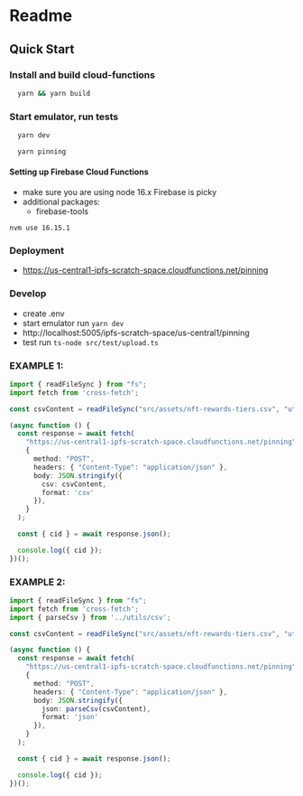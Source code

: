 # Readme

## Quick Start

### Install and build cloud-functions

```sh
  yarn && yarn build
```

### Start emulator, run tests

```sh
  yarn dev
```

```sh
  yarn pinning
```

#### Setting up Firebase Cloud Functions

- make sure you are using node 16.x Firebase is picky
- additional packages:
  - firebase-tools

```
nvm use 16.15.1

```

### Deployment

- https://us-central1-ipfs-scratch-space.cloudfunctions.net/pinning

### Develop

- create .env
- start emulator
  run `yarn dev`
- http://localhost:5005/ipfs-scratch-space/us-central1/pinning
- test
  run `ts-node src/test/upload.ts`

### EXAMPLE 1:

```ts
import { readFileSync } from "fs";
import fetch from 'cross-fetch';

const csvContent = readFileSync("src/assets/nft-rewards-tiers.csv", "utf8");

(async function () {
  const response = await fetch(
    "https://us-central1-ipfs-scratch-space.cloudfunctions.net/pinning",
    {
      method: "POST",
      headers: { "Content-Type": "application/json" },
      body: JSON.stringify({
        csv: csvContent,
        format: 'csv'
      }),
    }
  );

  const { cid } = await response.json();

  console.log({ cid });
})();
```

### EXAMPLE 2:

```ts
import { readFileSync } from "fs";
import fetch from 'cross-fetch';
import { parseCsv } from '../utils/csv';

const csvContent = readFileSync("src/assets/nft-rewards-tiers.csv", "utf8");

(async function () {
  const response = await fetch(
    "https://us-central1-ipfs-scratch-space.cloudfunctions.net/pinning",
    {
      method: "POST",
      headers: { "Content-Type": "application/json" },
      body: JSON.stringify({
        json: parseCsv(csvContent),
        format: 'json'
      }),
    }
  );

  const { cid } = await response.json();

  console.log({ cid });
})();
```
